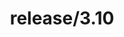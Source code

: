 ---
title: "release/3.10"
description: >
  release/3.10 CHANGELOG Summary, most recent version: v3.10.6, time: 2023-10-10
weight: -310
---